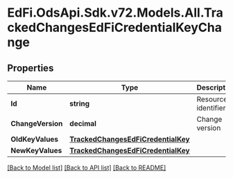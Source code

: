 # EdFi.OdsApi.Sdk.v72.Models.All.TrackedChangesEdFiCredentialKeyChange

## Properties

Name | Type | Description | Notes
------------ | ------------- | ------------- | -------------
**Id** | **string** | Resource identifier | [optional] 
**ChangeVersion** | **decimal** | Change version | [optional] 
**OldKeyValues** | [**TrackedChangesEdFiCredentialKey**](TrackedChangesEdFiCredentialKey.md) |  | [optional] 
**NewKeyValues** | [**TrackedChangesEdFiCredentialKey**](TrackedChangesEdFiCredentialKey.md) |  | [optional] 

[[Back to Model list]](../README.md#documentation-for-models) [[Back to API list]](../README.md#documentation-for-api-endpoints) [[Back to README]](../README.md)

